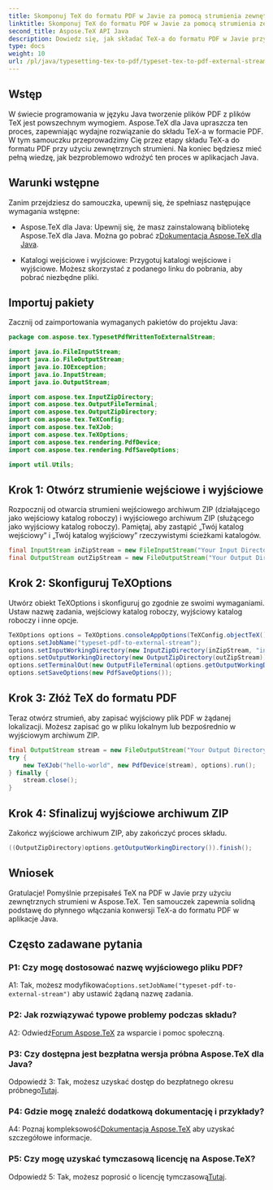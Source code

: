 ```yaml
---
title: Skomponuj TeX do formatu PDF w Javie za pomocą strumienia zewnętrznego
linktitle: Skomponuj TeX do formatu PDF w Javie za pomocą strumienia zewnętrznego
second_title: Aspose.TeX API Java
description: Dowiedz się, jak składać TeX-a do formatu PDF w Javie przy użyciu zewnętrznych strumieni w Aspose.TeX. Postępuj zgodnie z naszym przewodnikiem krok po kroku, aby zapewnić bezproblemową integrację.
type: docs
weight: 10
url: /pl/java/typesetting-tex-to-pdf/typeset-tex-to-pdf-external-stream/
---
```

## Wstęp

W świecie programowania w języku Java tworzenie plików PDF z plików TeX jest powszechnym wymogiem. Aspose.TeX dla Java upraszcza ten proces, zapewniając wydajne rozwiązanie do składu TeX-a w formacie PDF. W tym samouczku przeprowadzimy Cię przez etapy składu TeX-a do formatu PDF przy użyciu zewnętrznych strumieni. Na koniec będziesz mieć pełną wiedzę, jak bezproblemowo wdrożyć ten proces w aplikacjach Java.

## Warunki wstępne

Zanim przejdziesz do samouczka, upewnij się, że spełniasz następujące wymagania wstępne:

- Aspose.TeX dla Java: Upewnij się, że masz zainstalowaną bibliotekę Aspose.TeX dla Java. Można go pobrać z[Dokumentacja Aspose.TeX dla Java](https://reference.aspose.com/tex/java/).

- Katalogi wejściowe i wyjściowe: Przygotuj katalogi wejściowe i wyjściowe. Możesz skorzystać z podanego linku do pobrania, aby pobrać niezbędne pliki.

## Importuj pakiety

Zacznij od zaimportowania wymaganych pakietów do projektu Java:

```java
package com.aspose.tex.TypesetPdfWrittenToExternalStream;

import java.io.FileInputStream;
import java.io.FileOutputStream;
import java.io.IOException;
import java.io.InputStream;
import java.io.OutputStream;

import com.aspose.tex.InputZipDirectory;
import com.aspose.tex.OutputFileTerminal;
import com.aspose.tex.OutputZipDirectory;
import com.aspose.tex.TeXConfig;
import com.aspose.tex.TeXJob;
import com.aspose.tex.TeXOptions;
import com.aspose.tex.rendering.PdfDevice;
import com.aspose.tex.rendering.PdfSaveOptions;

import util.Utils;
```

## Krok 1: Otwórz strumienie wejściowe i wyjściowe

Rozpocznij od otwarcia strumieni wejściowego archiwum ZIP (działającego jako wejściowy katalog roboczy) i wyjściowego archiwum ZIP (służącego jako wyjściowy katalog roboczy). Pamiętaj, aby zastąpić „Twój katalog wejściowy” i „Twój katalog wyjściowy” rzeczywistymi ścieżkami katalogów.

```java
final InputStream inZipStream = new FileInputStream("Your Input Directory" + "zip-in.zip");
final OutputStream outZipStream = new FileOutputStream("Your Output Directory" + "typeset-pdf-to-external-stream.zip");
```

## Krok 2: Skonfiguruj TeXOptions

Utwórz obiekt TeXOptions i skonfiguruj go zgodnie ze swoimi wymaganiami. Ustaw nazwę zadania, wejściowy katalog roboczy, wyjściowy katalog roboczy i inne opcje.

```java
TeXOptions options = TeXOptions.consoleAppOptions(TeXConfig.objectTeX());
options.setJobName("typeset-pdf-to-external-stream");
options.setInputWorkingDirectory(new InputZipDirectory(inZipStream, "in"));
options.setOutputWorkingDirectory(new OutputZipDirectory(outZipStream));
options.setTerminalOut(new OutputFileTerminal(options.getOutputWorkingDirectory()));
options.setSaveOptions(new PdfSaveOptions());
```

## Krok 3: Złóż TeX do formatu PDF

Teraz otwórz strumień, aby zapisać wyjściowy plik PDF w żądanej lokalizacji. Możesz zapisać go w pliku lokalnym lub bezpośrednio w wyjściowym archiwum ZIP.

```java
final OutputStream stream = new FileOutputStream("Your Output Directory" + "file-name.pdf");
try {
    new TeXJob("hello-world", new PdfDevice(stream), options).run();
} finally {
    stream.close();
}
```

## Krok 4: Sfinalizuj wyjściowe archiwum ZIP

Zakończ wyjściowe archiwum ZIP, aby zakończyć proces składu.

```java
((OutputZipDirectory)options.getOutputWorkingDirectory()).finish();
```

## Wniosek

Gratulacje! Pomyślnie przepisałeś TeX na PDF w Javie przy użyciu zewnętrznych strumieni w Aspose.TeX. Ten samouczek zapewnia solidną podstawę do płynnego włączania konwersji TeX-a do formatu PDF w aplikacje Java.

## Często zadawane pytania

### P1: Czy mogę dostosować nazwę wyjściowego pliku PDF?

 A1: Tak, możesz modyfikować`options.setJobName("typeset-pdf-to-external-stream")` aby ustawić żądaną nazwę zadania.

### P2: Jak rozwiązywać typowe problemy podczas składu?

 A2: Odwiedź[Forum Aspose.TeX](https://forum.aspose.com/c/tex/47) za wsparcie i pomoc społeczną.

### P3: Czy dostępna jest bezpłatna wersja próbna Aspose.TeX dla Java?

 Odpowiedź 3: Tak, możesz uzyskać dostęp do bezpłatnego okresu próbnego[Tutaj](https://releases.aspose.com/).

### P4: Gdzie mogę znaleźć dodatkową dokumentację i przykłady?

 A4: Poznaj kompleksowość[Dokumentacja Aspose.TeX](https://reference.aspose.com/tex/java/) aby uzyskać szczegółowe informacje.

### P5: Czy mogę uzyskać tymczasową licencję na Aspose.TeX?

 Odpowiedź 5: Tak, możesz poprosić o licencję tymczasową[Tutaj](https://purchase.aspose.com/temporary-license/).